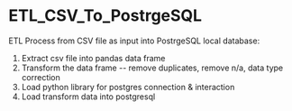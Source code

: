 # ETL_CSV_To_PostrgeSQL
ETL Process from CSV file as input into PostrgeSQL local database:
1. Extract csv file into pandas data frame
2. Transform the data frame -- remove duplicates, remove n/a, data type correction
3. Load python library for postgres connection & interaction
4. Load transform data into postgresql 
